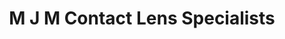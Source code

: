 ---
title: "M J M Contact Lens Specialists"
url: /vancouver/m-j-m-contact-lens-specialists/
shop: optician
---
